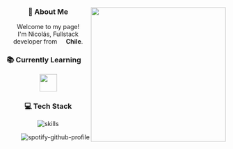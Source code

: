 <body>
<center>
<img  src="https://i.ibb.co/SQG0hqZ/descarga.gif"  align="right"  width="310px"  height="auto">
<h3> 💫 About Me</h3>
<p>Welcome to my page! </br> I'm Nicolás, Fullstack developer from <img  src="https://cdn-icons-png.flaticon.com/128/197/197586.png"  width="13"/><b> Chile</b>.
<h3 align="left">📚 Currently Learning</h3>
<img  src="https://skillicons.dev/icons?i=vue,nodejs,nestjs"  height="40"/>
</div>
<br>
<h3>💻 Tech Stack</h3>
<p>
<img src="https://skillicons.dev/icons?i=js,ts,react,django,py,tailwind,linux,docker,nodejs,mysql,vue,laravel" alt="skills" />
</p>
<img src="https://spotify-github-profile.kittinanx.com/api/view?uid=bixtsicor&cover_image=true&theme=novatorem&show_offline=false&background_color=000000&interchange=true&bar_color=7750bc&bar_color_cover=false" alt="spotify-github-profile" align="right" />
</center>
</body>
